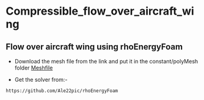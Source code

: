 # Compressible_flow_over_aircraft_wing
## Flow over aircraft wing using rhoEnergyFoam
+ Download the mesh file from the link and put it in the constant/polyMesh folder
[Meshfile](https://mega.nz/folder/EKEm3b5R#mGdxXxLcFOaUdnih2wxAtw)

+ Get the solver from:-

```
https://github.com/Ale22pic/rhoEnergyFoam
```
